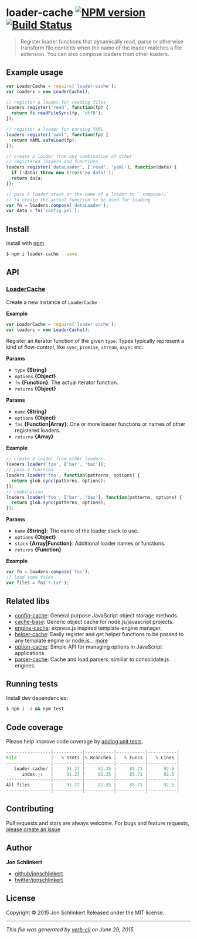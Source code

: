 # loader-cache [![NPM version](https://badge.fury.io/js/loader-cache.svg)](http://badge.fury.io/js/loader-cache)  [![Build Status](https://travis-ci.org/jonschlinkert/loader-cache.svg)](https://travis-ci.org/jonschlinkert/loader-cache)

> Register loader functions that dynamically read, parse or otherwise transform file contents when the name of the loader matches a file extension. You can also compose loaders from other loaders.

## Example usage

```js
var LoaderCache = require('loader-cache');
var loaders = new LoaderCache();

// register a loader for reading files
loaders.register('read', function(fp) {
  return fs.readFileSync(fp, 'utf8');
});

// register a loader for parsing YAML
loaders.register('yaml', function(fp) {
  return YAML.safeLoad(fp);
});

// create a loader from any combination of other
// registered loaders and functions.
loaders.register('dataLoader', ['read', 'yaml'], function(data) {
  if (!data) throw new Error('no data!');
  return data;
});

// pass a loader stack or the name of a loader to `.compose()` 
// to create the actual function to be used for loading
var fn = loaders.compose('dataLoader');
var data = fn('config.yml');
```

## Install

Install with [npm](https://www.npmjs.com/)

```sh
$ npm i loader-cache --save
```

## API

### [LoaderCache](index.js#L20)

Create a new instance of `LoaderCache`

**Example**

```js
var LoaderCache = require('loader-cache');
var loaders = new LoaderCache();
```

Register an iterator function of the given `type`. Types typically
represent a kind of flow-control, like `sync`, `promise`, `stream`,
`async` etc.

**Params**

* `type` **{String}**
* `options` **{Object}**
* `fn` **{Function}**: The actual iterator function.
* `returns` **{Object}**

**Params**

* `name` **{String}**
* `options` **{Object}**
* `fns` **{Function|Array}**: One or more loader functions or names of other registered loaders.
* `returns` **{Array}**

**Example**

```js
// create a loader from other loaders.
loaders.loader('foo', ['bar', 'baz']);
// pass a function
loaders.loader('foo', function(patterns, options) {
  return glob.sync(patterns, options);
});
// combination
loaders.loader('foo', ['bar', 'baz'], function(patterns, options) {
  return glob.sync(patterns, options);
});
```

**Params**

* `name` **{String}**: The name of the loader stack to use.
* `options` **{Object}**
* `stack` **{Array|Function}**: Additional loader names or functions.
* `returns` **{Function}**

**Example**

```js
var fn = loaders.compose('foo');
// load some files
var files = fn('*.txt');
```

## Related libs

* [config-cache](https://github.com/jonschlinkert/config-cache): General purpose JavaScript object storage methods.
* [cache-base](https://github.com/jonschlinkert/cache-base): Generic object cache for node.js/javascript projects.
* [engine-cache](https://github.com/jonschlinkert/engine-cache): express.js inspired template-engine manager.
* [helper-cache](https://github.com/jonschlinkert/helper-cache): Easily register and get helper functions to be passed to any template engine or node.js… [more](https://github.com/jonschlinkert/helper-cache)
* [option-cache](https://github.com/jonschlinkert/option-cache): Simple API for managing options in JavaScript applications.
* [parser-cache](https://github.com/jonschlinkert/parser-cache): Cache and load parsers, similiar to consolidate.js engines.

## Running tests

Install dev dependencies:

```sh
$ npm i -d && npm test
```

## Code coverage

Please help improve code coverage by [adding unit tests](#contributing).

```js
-----------------|-----------|-----------|-----------|-----------|
File             |   % Stmts |% Branches |   % Funcs |   % Lines |
-----------------|-----------|-----------|-----------|-----------|
   loader-cache/ |     91.27 |     82.35 |     85.71 |      92.5 |
      index.js   |     91.27 |     82.35 |     85.71 |      92.5 |
-----------------|-----------|-----------|-----------|-----------|
All files        |     91.27 |     82.35 |     85.71 |      92.5 |
-----------------|-----------|-----------|-----------|-----------|
```

## Contributing

Pull requests and stars are always welcome. For bugs and feature requests, [please create an issue](https://github.com/jonschlinkert/loader-cache/issues/new)

## Author

**Jon Schlinkert**

+ [github/jonschlinkert](https://github.com/jonschlinkert)
+ [twitter/jonschlinkert](http://twitter.com/jonschlinkert)

## License

Copyright © 2015 Jon Schlinkert
Released under the MIT license.

***

_This file was generated by [verb-cli](https://github.com/assemble/verb-cli) on June 29, 2015._

<!-- deps:mocha -->